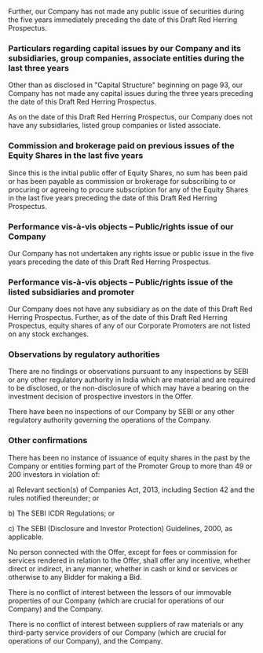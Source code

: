 Further, our Company has not made any public issue of securities during the five years immediately preceding the date of this Draft Red Herring Prospectus.

### Particulars regarding capital issues by our Company and its subsidiaries, group companies, associate entities during the last three years

Other than as disclosed in "Capital Structure" beginning on page 93, our Company has not made any capital issues during the three years preceding the date of this Draft Red Herring Prospectus.

As on the date of this Draft Red Herring Prospectus, our Company does not have any subsidiaries, listed group companies or listed associate.

### Commission and brokerage paid on previous issues of the Equity Shares in the last five years

Since this is the initial public offer of Equity Shares, no sum has been paid or has been payable as commission or brokerage for subscribing to or procuring or agreeing to procure subscription for any of the Equity Shares in the last five years preceding the date of this Draft Red Herring Prospectus.

### Performance vis-à-vis objects – Public/rights issue of our Company

Our Company has not undertaken any rights issue or public issue in the five years preceding the date of this Draft Red Herring Prospectus.

### Performance vis-à-vis objects – Public/rights issue of the listed subsidiaries and promoter

Our Company does not have any subsidiary as on the date of this Draft Red Herring Prospectus. Further, as of the date of this Draft Red Herring Prospectus, equity shares of any of our Corporate Promoters are not listed on any stock exchanges.

### Observations by regulatory authorities

There are no findings or observations pursuant to any inspections by SEBI or any other regulatory authority in India which are material and are required to be disclosed, or the non-disclosure of which may have a bearing on the investment decision of prospective investors in the Offer.

There have been no inspections of our Company by SEBI or any other regulatory authority governing the operations of the Company.

### Other confirmations

There has been no instance of issuance of equity shares in the past by the Company or entities forming part of the Promoter Group to more than 49 or 200 investors in violation of:

a) Relevant section(s) of Companies Act, 2013, including Section 42 and the rules notified thereunder; or

b) The SEBI ICDR Regulations; or

c) The SEBI (Disclosure and Investor Protection) Guidelines, 2000, as applicable.

No person connected with the Offer, except for fees or commission for services rendered in relation to the Offer, shall offer any incentive, whether direct or indirect, in any manner, whether in cash or kind or services or otherwise to any Bidder for making a Bid.

There is no conflict of interest between the lessors of our immovable properties of our Company (which are crucial for operations of our Company) and the Company.

There is no conflict of interest between suppliers of raw materials or any third-party service providers of our Company (which are crucial for operations of our Company), and the Company.